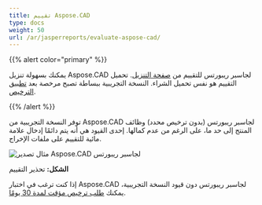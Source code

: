 ```yaml
---
title: تقييم Aspose.CAD
type: docs
weight: 50
url: /ar/jasperreports/evaluate-aspose-cad/
---
```


{{% alert color="primary" %}}

يمكنك بسهولة تنزيل Aspose.CAD لجاسبر ريبورتس للتقييم من [صفحة التنزيل](https://downloads.aspose.com/cad/jasperreports). تحميل التقييم هو نفس تحميل الشراء. النسخة التجريبية ببساطة تصبح مرخصة بعد [تطبيق الترخيص](/cad/jasperreports/licensing/).

{{% /alert %}}

توفر النسخة التجريبية من Aspose.CAD لجاسبر ريبورتس (بدون ترخيص محدد) وظائف المنتج إلى حد ما، على الرغم من عدم كمالها. إحدى القيود هي أنه يتم دائمًا إدخال علامة مائية للتقييم على ملفات الإخراج.

![مثال تصدير Aspose.CAD لجاسبر ريبورتس](/_assets/jasper/AreaChartReport.jpg)

**الشكل:** تحذير التقييم

إذا كنت ترغب في اختبار Aspose.CAD لجاسبر ريبورتس دون قيود النسخة التجريبية، يمكنك [طلب ترخيص مؤقت لمدة 30 يومًا](https://purchase.aspose.com/temporary-license).